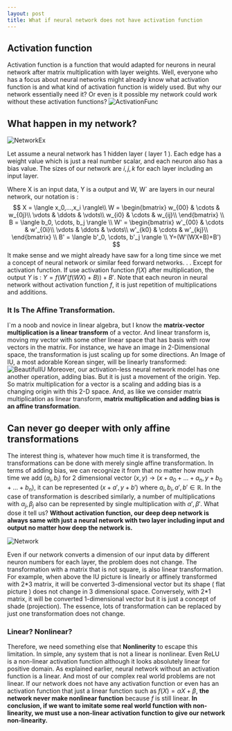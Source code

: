 ```yaml
---
layout: post
title: What if neural network does not have activation function
---
```


## Activation function
 Activation function is a function that would adapted for neurons in neural network after matrix multiplication with layer weights. Well, everyone who has a focus about neural networks might already know what activation function is and what kind of activation function is widely used. But why our network essentially need it? Or even is it possible my network could work without these activation functions?
![ActivationFunc](https://github.com/odb9402/odb9402.github.io/blob/master/images/activation_func.JPG?raw=true)

## What happen in my network?
![NetworkEx](https://github.com/odb9402/odb9402.github.io/blob/master/images/network_example.JPG?raw=true)

Let assume a neural network has 1 hidden layer ( layer 1 ). Each edge has a weight value which is just a real number scalar, and each neuron also has a bias value. The sizes of our network are $i,j,k$ for each layer including an input layer.

Where X is an input data, Y is a output and W, W` are layers in our neural network, our notation is :
$$
X = \langle x_0,...,x_i \rangle\\
W = \begin{bmatrix}
w_{00} & \cdots & w_{0j}\\
\vdots & \ddots & \vdots\\
w_{i0} & \cdots & w_{ij}\\
\end{bmatrix}
\\
B = \langle b_0, \cdots, b_j \rangle
\\
W' = \begin{bmatrix}
w'_{00} & \cdots & w'_{0i}\\
\vdots & \ddots & \vdots\\
w'_{k0} & \cdots & w'_{kj}\\
\end{bmatrix}
\\
B' = \langle b'_0, \cdots, b'_j \rangle
\\
Y=(W'(WX+B)+B')
$$
It make sense and we might already have saw for a long time since we met a concept of neural network or similar feed forward networks. . . Except for activation function. If use activation function $f(X)$ after multiplication, the output $Y$ is : $Y=f(W'(f(WX) +B)) +B'$.  Note that each neuron in neural network without activation function $f$, it is just repetition of multiplications and additions.

### It Is The Affine Transformation.
I`m a noob and novice in linear algebra, but I know the **matrix-vector multiplication is a linear transform** of a vector. And linear transform is, moving my vector with some other linear space that has basis with row vectors in the matrix. For instance, we have an image in 2-Dimensional space, the transformation is just scaling up for some directions.  An Image of IU, a most adorable Korean singer, will be linearly transformed:
![BeautifulIU](https://github.com/odb9402/odb9402.github.io/blob/master/images/linear_transformation_IU.JPG?raw=true)
Moreover, our activation-less neural network model has one another operation, adding bias. But it is just a movement of the origin. Yep. So matrix multiplication for a vector is a scaling and adding bias is a changing origin with this 2-D space. And, as like we consider matrix multiplication as linear transform, **matrix multiplication and adding bias is an affine transformation**.


## Can never go deeper with only affine transformations
The interest thing is, whatever how much time it is transformed, the transformations can be done with merely single affine transformation. In terms of adding bias, we can recognize it from that no matter how much time we add  $(a_i,b_i)$ for 2 dimensional vector $(x,y)$ -> $(x+a_0+...+a_n, y+b_0+...+b_n)$, it can be represented $(x+a',y+b')$ where $a_i,b_i,a',b'\in\mathbb{R}$. In the case of transformation is described similarly, a number of multiplications with $\alpha_j,\beta_j$ also can be represented by single multiplication with $\alpha',\beta'$.  What dose it tell us? **Without activation function, our deep deep network is always same with just a neural network with two layer including input and output no matter how deep the network is.**

![Network](https://github.com/odb9402/odb9402.github.io/blob/master/images/nn_without_activation.JPG?raw=true)

Even if our network converts a dimension of our input data by different neuron numbers for each layer, the problem does not change. The transformation with a matrix that is not square, is also linear transformation. For example, when above the IU picture is linearly or affinely transformed with 2\*3 matrix, it will be converted 3-dimensional vector but its shape ( flat picture ) does not change in 3 dimensional space. Conversely, with 2\*1 matrix, it will be converted 1-dimensional vector but it is just a concept of shade (projection). The essence, lots of transformation can be replaced by just one transformation does not change.


### Linear? Nonlinear?
Therefore, we need something else that **Nonlinerity** to escape this limitation. In simple, any system that is not a linear is nonlinear. Even ReLU is a non-linear activation function although it looks absolutely linear for positive domain. As explained earlier, neural network without an activation function is a linear. And most of our complex real world problems are not linear. If our network does not have any activation function or even has an activation function that just a linear function such as $f(X)=\alpha X + \beta$, **the network never make nonlinear function** because $f$ is still linear.  **In conclusion, if we want to imitate some real world function with non-linearity, we must use a non-linear activation function to give our network non-linearity.** 


 
